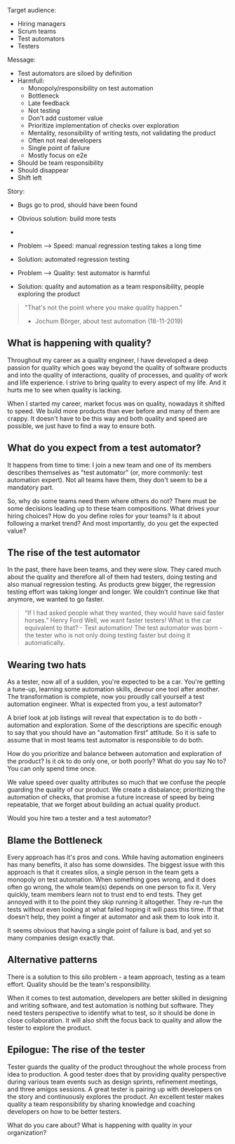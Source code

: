 Target audience:
 - Hiring managers
 - Scrum teams
 - Test automators
 - Testers

Message:
 - Test automators are siloed by definition
 - Harmfull:
   - Monopoly/responsibility on test automation
   - Bottleneck
   - Late feedback
   - Not testing
   - Don't add customer value
   - Prioritize implementation of checks over exploration
   - Mentality, resonsibility of writing tests, not validating the product
   - Often not real developers
   - Single point of failure
   - Mostly focus on e2e
 - Should be team responsibility
 - Should disappear
 - Shift left





Story:
- Bugs go to prod, should have been found
- Obvious solution: build more tests
- 


- Problem --> Speed: manual regression testing takes a long time
- Solution: automated regression testing
- Problem --> Quality: test automator is harmful
- Solution: quality and automation as a team responsibility, people exploring the product



> "That's not the point where you make quality happen."
> - Jochum Börger, about test automation (18-11-2019)

## What is happening with quality?
Throughout my career as a quality engineer, I have developed a deep passion for quality which goes way beyond the quality of software products and into the quality of interactions, quality of processes, and quality of work and life experience. I strive to bring quality to every aspect of my life. And it hurts me to see when quality is lacking.

When I started my career, market focus was on quality, nowadays it shifted to speed. We build more products than ever before and many of them are crappy. It doesn't have to be this way and both quality and speed are possible, we just have to find a way to ensure both.
## What do you expect from a test automator?
It happens from time to time: I join a new team and one of its members describes themselves as "test automator" (or, more commonly: test automation expert). Not all teams have them, they don't seem to be a mandatory part. 

So, why do some teams need them where others do not? There must be some decisions leading up to these team compositions. What drives your hiring choices? How do you define roles for your teams? Is it about following a market trend? And most importantly, do you get the expected value?
## The rise of the test automator
In the past, there have been teams, and they were slow. They cared much about the quality and therefore all of them had testers, doing testing and also manual regression testing. As products grew bigger, the regression testing effort was taking longer and longer. We couldn't continue like that anymore, we wanted to go faster.
> “If I had asked people what they wanted, they would have said faster horses.”
> Henry Ford
Well, we want faster testers! What is the car equivalent to that? - Test automation! The test automator was born - the tester who is not only doing testing faster but doing it automatically.
## Wearing two hats
As a tester, now all of a sudden, you're expected to be a car. You're getting a tune-up, learning some automation skills, devour one tool after another. The transformation is complete, now you proudly call yourself a test automation engineer. What is expected from you, a test automator? 

A brief look at job listings will reveal that expectation is to do both - automation and exploration. Some of the descriptions are specific enough to say that you should have an "automation first" attitude. So it is safe to assume that in most teams test automator is responsible to do both.

How do you prioritize and balance between automation and exploration of the product? Is it ok to do only one, or both poorly? What do you say No to? You can only spend time once.

We value speed over quality attributes so much that we confuse the people guarding the quality of our product. We create a disbalance; prioritizing the automation of checks, that promise a future increase of speed by being repeatable, that we forget about building an actual quality product.

Would you hire two a tester and a test automator?
## Blame the Bottleneck
Every approach has it's pros and cons. While having automation engineers has many benefits, it also has some downsides. The biggest issue with this approach is that it creates silos, a single person in the team gets a monopoly on test automation. When something goes wrong, and it does often go wrong, the whole team(s) depends on one person to fix it. Very quickly, team members learn not to trust end to end tests. They get annoyed with it to the point they skip running it altogether. They re-run the tests without even looking at what failed hoping it will pass this time. If that doesn't help, they point a finger at automator and ask them to look into it.

It seems obvious that having a single point of failure is bad, and yet so many companies design exactly that.
## Alternative patterns
There is a solution to this silo problem - a team approach, testing as a team effort. Quality should be the team's responsibility.

When it comes to test automation, developers are better skilled in designing and writing software, and test automation is nothing but software. They need testers perspective to identify what to test, so it should be done in close collaboration. It will also shift the focus back to quality and allow the tester to explore the product.
## Epilogue: The rise of the tester
Tester guards the quality of the product throughout the whole process from idea to production. 
A good tester does that by providing quality perspective during various team events such as design sprints, refinement meetings, and three amigos sessions. 
A great tester is pairing up with developers on the story and continuously explores the product. 
An excellent tester makes quality a team responsibility by sharing knowledge and coaching developers on how to be better testers.

What do you care about? What is happening with quality in your organization?

